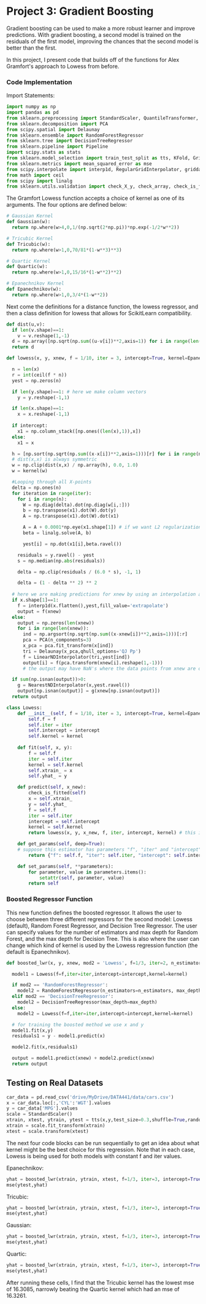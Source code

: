 # Project 3: Gradient Boosting

Gradient boosting can be used to make a more robust learner and improve predictions. With gradient boosting, a second model is trained on the residuals of the first model, improving the chances that the second model is better than the first. 

In this project, I present code that builds off of the functions for Alex Gramfort's approach to Lowess from before.

### Code Implementation

Import Statements:

```Python
import numpy as np
import pandas as pd
from sklearn.preprocessing import StandardScaler, QuantileTransformer, MinMaxScaler, PolynomialFeatures
from sklearn.decomposition import PCA
from scipy.spatial import Delaunay
from sklearn.ensemble import RandomForestRegressor
from sklearn.tree import DecisionTreeRegressor
from sklearn.pipeline import Pipeline
import scipy.stats as stats 
from sklearn.model_selection import train_test_split as tts, KFold, GridSearchCV
from sklearn.metrics import mean_squared_error as mse
from scipy.interpolate import interp1d, RegularGridInterpolator, griddata, LinearNDInterpolator, NearestNDInterpolator
from math import ceil
from scipy import linalg
from sklearn.utils.validation import check_X_y, check_array, check_is_fitted
```

The Gramfort Lowess function accepts a choice of kernel as one of its arguments. The four options are defined below:

```Python
# Gaussian Kernel
def Gaussian(w):
  return np.where(w>4,0,1/(np.sqrt(2*np.pi))*np.exp(-1/2*w**2))

# Tricubic Kernel
def Tricubic(w):
  return np.where(w>1,0,70/81*(1-w**3)**3)

# Quartic Kernel
def Quartic(w):
  return np.where(w>1,0,15/16*(1-w**2)**2)

# Epanechnikov Kernel
def Epanechnikov(w):
  return np.where(w>1,0,3/4*(1-w**2)) 
```

Next come the definitions for a distance function, the lowess regressor, and then a class definition for lowess that allows for ScikitLearn compatibility.

```Python
def dist(u,v):
  if len(v.shape)==1:
    v = v.reshape(1,-1)
  d = np.array([np.sqrt(np.sum((u-v[i])**2,axis=1)) for i in range(len(v))])
  return d
```

```Python
def lowess(x, y, xnew, f = 1/10, iter = 3, intercept=True, kernel=Epanechnikov):

  n = len(x)
  r = int(ceil(f * n))
  yest = np.zeros(n)

  if len(y.shape)==1: # here we make column vectors
    y = y.reshape(-1,1)

  if len(x.shape)==1:
    x = x.reshape(-1,1)
  
  if intercept:
    x1 = np.column_stack([np.ones((len(x),1)),x])
  else:
    x1 = x

  h = [np.sort(np.sqrt(np.sum((x-x[i])**2,axis=1)))[r] for i in range(n)]
  # dist(x,x) is always symmetric
  w = np.clip(dist(x,x) / np.array(h), 0.0, 1.0)
  w = kernel(w)

  #Looping through all X-points
  delta = np.ones(n)
  for iteration in range(iter):
    for i in range(n):
      W = np.diag(delta).dot(np.diag(w[i,:]))
      b = np.transpose(x1).dot(W).dot(y)
      A = np.transpose(x1).dot(W).dot(x1)

      A = A + 0.0001*np.eye(x1.shape[1]) # if we want L2 regularization for solving the system
      beta = linalg.solve(A, b)

      yest[i] = np.dot(x1[i],beta.ravel())

    residuals = y.ravel() - yest
    s = np.median(np.abs(residuals))

    delta = np.clip(residuals / (6.0 * s), -1, 1)

    delta = (1 - delta ** 2) ** 2
    
  # here we are making predictions for xnew by using an interpolation and the predictions we made for the train data
  if x.shape[1]==1:
    f = interp1d(x.flatten(),yest,fill_value='extrapolate')
    output = f(xnew)
  else:
    output = np.zeros(len(xnew))
    for i in range(len(xnew)):
      ind = np.argsort(np.sqrt(np.sum((x-xnew[i])**2,axis=1)))[:r]
      pca = PCA(n_components=3)
      x_pca = pca.fit_transform(x[ind])
      tri = Delaunay(x_pca,qhull_options='QJ Pp')
      f = LinearNDInterpolator(tri,yest[ind])
      output[i] = f(pca.transform(xnew[i].reshape(1,-1))) 
      # the output may have NaN's where the data points from xnew are outside the convex hull of X

  if sum(np.isnan(output))>0:
    g = NearestNDInterpolator(x,yest.ravel()) 
    output[np.isnan(output)] = g(xnew[np.isnan(output)])
  return output
```

```Python
class Lowess:
    def __init__(self, f = 1/10, iter = 3, intercept=True, kernel=Epanechnikov):
        self.f = f
        self.iter = iter
        self.intercept = intercept
        self.kernel = kernel
    
    def fit(self, x, y):
        f = self.f
        iter = self.iter
        kernel = self.kernel
        self.xtrain_ = x
        self.yhat_ = y

    def predict(self, x_new):
        check_is_fitted(self)
        x = self.xtrain_
        y = self.yhat_
        f = self.f
        iter = self.iter
        intercept = self.intercept
        kernel = self.kernel
        return lowess(x, y, x_new, f, iter, intercept, kernel) # this is our defined function of Lowess

    def get_params(self, deep=True):
    # suppose this estimator has parameters "f", "iter" and "intercept"
        return {"f": self.f, "iter": self.iter, "intercept": self.intercept, "kernel": self.kernel}

    def set_params(self, **parameters):
        for parameter, value in parameters.items():
            setattr(self, parameter, value)
        return self
```

### Boosted Regressor Function

This new function defines the boosted regressor. It allows the user to choose between three different regressors for the second model: Lowess (default), Random Forest Regressor, and Decision Tree Regressor. The user can specify values for the number of estimators and max depth for Random Forest, and the max depth for Decision Tree. This is also where the user can change which kind of kernel is used by the Lowess regression function (the default is Epanechnikov).

```Python
def boosted_lwr(x, y, xnew, mod2 = 'Lowess', f=1/3, iter=2, n_estimators=200, max_depth=5, intercept=True, kernel=Epanechnikov):

  model1 = Lowess(f=f,iter=iter,intercept=intercept,kernel=kernel)

  if mod2 == 'RandomForestRegressor':
    model2 = RandomForestRegressor(n_estimators=n_estimators, max_depth=max_depth)
  elif mod2 == 'DecisionTreeRegressor':
    model2 = DecisionTreeRegressor(max_depth=max_depth)
  else:
    model2 = Lowess(f=f,iter=iter,intercept=intercept,kernel=kernel)

  # for training the boosted method we use x and y
  model1.fit(x,y)
  residuals1 = y - model1.predict(x)

  model2.fit(x,residuals1)

  output = model1.predict(xnew) + model2.predict(xnew)
  return output 
```

## Testing on Real Datasets

```Python
car_data = pd.read_csv('drive/MyDrive/DATA441/data/cars.csv')
x = car_data.loc[:,'CYL':'WGT'].values
y = car_data['MPG'].values
scale = StandardScaler()
xtrain, xtest, ytrain, ytest = tts(x,y,test_size=0.3,shuffle=True,random_state=123)
xtrain = scale.fit_transform(xtrain)
xtest = scale.transform(xtest)
```
The next four code blocks can be run sequentially to get an idea about what kernel might be the best choice for this regression. Note that in each case, Lowess is being used for both models with constant f and iter values.

Epanechnikov:
```Python
yhat = boosted_lwr(xtrain, ytrain, xtest, f=1/3, iter=3, intercept=True)
mse(ytest,yhat)
```

Tricubic:
```Python
yhat = boosted_lwr(xtrain, ytrain, xtest, f=1/3, iter=3, intercept=True, kernel=Tricubic)
mse(ytest,yhat)
```

Gaussian:
```Python
yhat = boosted_lwr(xtrain, ytrain, xtest, f=1/3, iter=3, intercept=True, kernel=Gaussian)
mse(ytest,yhat)
```

Quartic:
```Python
yhat = boosted_lwr(xtrain, ytrain, xtest, f=1/3, iter=3, intercept=True, kernel=Quartic)
mse(ytest,yhat)
```

After running these cells, I find that the Tricubic kernel has the lowest mse of 16.3085, narrowly beating the Quartic kernel which had an mse of 16.3261.

```Python

```

```Python

```

```Python

```

```Python

```

